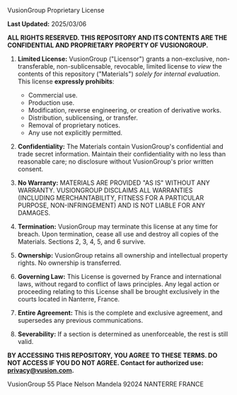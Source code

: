 VusionGroup Proprietary License

**Last Updated:** 2025/03/06

**ALL RIGHTS RESERVED. THIS REPOSITORY AND ITS CONTENTS ARE THE CONFIDENTIAL AND PROPRIETARY
PROPERTY OF VUSIONGROUP.**

1. **Limited License:** VusionGroup ("Licensor") grants a non-exclusive, non-transferable,
   non-sublicensable, revocable, limited license to *view* the contents of this repository
   ("Materials") *solely for internal evaluation*. This license **expressly prohibits**:

   - Commercial use.
   - Production use.
   - Modification, reverse engineering, or creation of derivative works.
   - Distribution, sublicensing, or transfer.
   - Removal of proprietary notices.
   - Any use not explicitly permitted.

2. **Confidentiality:** The Materials contain VusionGroup's confidential and trade secret
   information. Maintain their confidentiality with no less than reasonable care; no disclosure
   without VusionGroup's prior written consent.

3. **No Warranty:** MATERIALS ARE PROVIDED "AS IS" WITHOUT ANY WARRANTY. VUSIONGROUP DISCLAIMS ALL
   WARRANTIES (INCLUDING MERCHANTABILITY, FITNESS FOR A PARTICULAR PURPOSE, NON-INFRINGEMENT) AND IS
   NOT LIABLE FOR ANY DAMAGES.

4. **Termination:** VusionGroup may terminate this license at any time for breach. Upon termination,
   cease all use and destroy all copies of the Materials. Sections 2, 3, 4, 5, and 6 survive.

5. **Ownership:** VusionGroup retains all ownership and intellectual property rights. No ownership
   is transferred.

6. **Governing Law:** This License is governed by France and international laws, without regard to
   conflict of laws principles. Any legal action or proceeding relating to this License shall be
   brought exclusively in the courts located in Nanterre, France.

7. **Entire Agreement:** This is the complete and exclusive agreement, and supersedes any previous
   communications.

8. **Severability:** If a section is determined as unenforceable, the rest is still valid.

**BY ACCESSING THIS REPOSITORY, YOU AGREE TO THESE TERMS. DO NOT ACCESS IF YOU DO NOT AGREE. Contact
for authorized use: privacy@vusion.com.**

VusionGroup
55 Place Nelson Mandela
92024 NANTERRE
FRANCE
